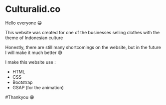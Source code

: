 # Culturalid.co
Hello everyone :grinning:

This website was created for one of the businesses selling clothes with the theme of Indonesian culture 

Honestly, there are still many shortcomings on the website, but in the future I will make it much better 	:sweat_smile:

I make this website use : 
- HTML
- CSS
- Bootstrap
- GSAP (for the animation)

#Thankyou :grin:
